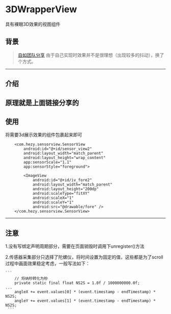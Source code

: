 # 3DWrapperView
具有裸眼3D效果的视图组件
## 背景
>[自如团队分享](https://juejin.cn/post/6989227733410644005#comment)
由于自己实现时效果并不是很理想（出现较多的抖动），换了个方式。
---
## 介绍
原理就是上面链接分享的
---
## 使用
将需要3d展示效果的组件包裹起来即可
```
    <com.hezy.sensorview.SensorView
        android:id="@+id/sensor_view2"
        android:layout_width="match_parent"
        android:layout_height="wrap_content"
        app:sensorScale="1.1"
        app:sensorStyle="foreground">

        <ImageView
            android:id="@+id/iv_fore2"
            android:layout_width="match_parent"
            android:layout_height="200dp"
            android:scaleType="fitXY"
            android:scaleX="1"
            android:scaleY="1"
            android:src="@drawable/fore" />
    </com.hezy.sensorview.SensorView>
   ```
   ---
   ## 注意
   1.没有写绑定声明周期部分，需要在页面销毁时调用下unregister()方法
   
   2.传感器采集部分只选择了陀螺仪，将时间设置为固定的值，这些都是为了scroll过程中画面效果稳定考虑，一般写法如下：
   
    ```
        // 将纳秒转化为秒
        private static final float NS2S = 1.0f / 1000000000.0f;
    ...
        angleX += event.values[0] * (event.timestamp - endTimestamp) * NS2S;
        angleY += event.values[1] * (event.timestamp - endTimestamp) * NS2S;
     ```
   
